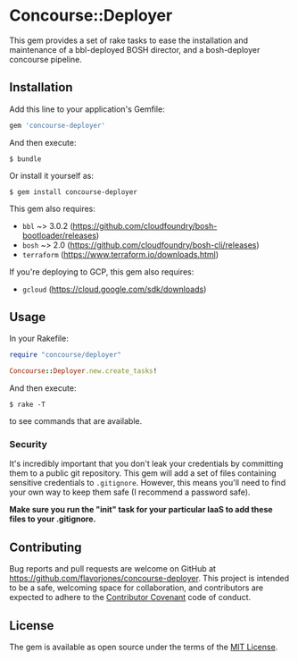 # Concourse::Deployer

This gem provides a set of rake tasks to ease the installation and maintenance of a bbl-deployed BOSH director, and a bosh-deployer concourse pipeline.


## Installation

Add this line to your application's Gemfile:

```ruby
gem 'concourse-deployer'
```

And then execute:

    $ bundle

Or install it yourself as:

    $ gem install concourse-deployer

This gem also requires:

* `bbl` ~> 3.0.2 (https://github.com/cloudfoundry/bosh-bootloader/releases)
* `bosh` ~> 2.0 (https://github.com/cloudfoundry/bosh-cli/releases)
* `terraform` (https://www.terraform.io/downloads.html)

If you're deploying to GCP, this gem also requires:

* `gcloud` (https://cloud.google.com/sdk/downloads)


## Usage

In your Rakefile:

``` ruby
require "concourse/deployer"

Concourse::Deployer.new.create_tasks!
```

And then execute:

    $ rake -T

to see commands that are available.


### Security

It's incredibly important that you don't leak your credentials by committing them to a public git repository. This gem will add a set of files containing sensitive credentials to `.gitignore`. However, this means you'll need to find your own way to keep them safe (I recommend a password safe).

__Make sure you run the "init" task for your particular IaaS to add these files to your .gitignore.__


## Contributing

Bug reports and pull requests are welcome on GitHub at https://github.com/flavorjones/concourse-deployer. This project is intended to be a safe, welcoming space for collaboration, and contributors are expected to adhere to the [Contributor Covenant](http://contributor-covenant.org) code of conduct.


## License

The gem is available as open source under the terms of the [MIT License](http://opensource.org/licenses/MIT).

